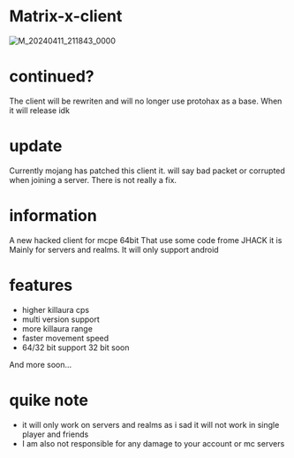 # Matrix-x-client
![M_20240411_211843_0000](https://github.com/John220099/Matrix-x-client/assets/148237962/28fc49f0-fd8e-4454-8b49-11bd2732186f)

# continued? 
The client will be rewriten and will no longer use protohax as a base.
When it will release idk

# update
Currently mojang has patched this client it. will say bad packet or corrupted when joining a server. There is not really a fix. 

# information 
A new hacked client for mcpe 64bit 
That use some code frome JHACK it is
Mainly for servers and realms.
It will only support android 

# features
* higher killaura cps
* multi version support
* more killaura range
* faster movement speed
* 64/32 bit support 32 bit soon

And more soon...

# quike note
* it will only work on servers and realms as i sad it will not work in single player and friends
* I am also not responsible for any damage to your account or mc servers
